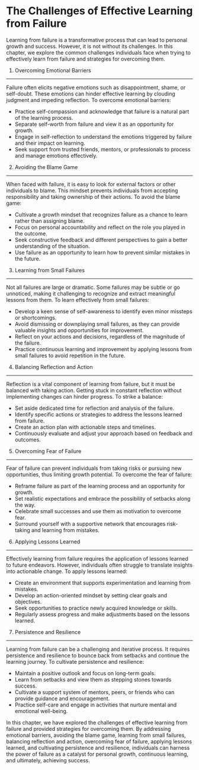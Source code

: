 The Challenges of Effective Learning from Failure
==========================================================

Learning from failure is a transformative process that can lead to personal growth and success. However, it is not without its challenges. In this chapter, we explore the common challenges individuals face when trying to effectively learn from failure and strategies for overcoming them.

1. Overcoming Emotional Barriers
--------------------------------

Failure often elicits negative emotions such as disappointment, shame, or self-doubt. These emotions can hinder effective learning by clouding judgment and impeding reflection. To overcome emotional barriers:

* Practice self-compassion and acknowledge that failure is a natural part of the learning process.
* Separate self-worth from failure and view it as an opportunity for growth.
* Engage in self-reflection to understand the emotions triggered by failure and their impact on learning.
* Seek support from trusted friends, mentors, or professionals to process and manage emotions effectively.

2. Avoiding the Blame Game
--------------------------

When faced with failure, it is easy to look for external factors or other individuals to blame. This mindset prevents individuals from accepting responsibility and taking ownership of their actions. To avoid the blame game:

* Cultivate a growth mindset that recognizes failure as a chance to learn rather than assigning blame.
* Focus on personal accountability and reflect on the role you played in the outcome.
* Seek constructive feedback and different perspectives to gain a better understanding of the situation.
* Use failure as an opportunity to learn how to prevent similar mistakes in the future.

3. Learning from Small Failures
-------------------------------

Not all failures are large or dramatic. Some failures may be subtle or go unnoticed, making it challenging to recognize and extract meaningful lessons from them. To learn effectively from small failures:

* Develop a keen sense of self-awareness to identify even minor missteps or shortcomings.
* Avoid dismissing or downplaying small failures, as they can provide valuable insights and opportunities for improvement.
* Reflect on your actions and decisions, regardless of the magnitude of the failure.
* Practice continuous learning and improvement by applying lessons from small failures to avoid repetition in the future.

4. Balancing Reflection and Action
----------------------------------

Reflection is a vital component of learning from failure, but it must be balanced with taking action. Getting stuck in constant reflection without implementing changes can hinder progress. To strike a balance:

* Set aside dedicated time for reflection and analysis of the failure.
* Identify specific actions or strategies to address the lessons learned from failure.
* Create an action plan with actionable steps and timelines.
* Continuously evaluate and adjust your approach based on feedback and outcomes.

5. Overcoming Fear of Failure
-----------------------------

Fear of failure can prevent individuals from taking risks or pursuing new opportunities, thus limiting growth potential. To overcome the fear of failure:

* Reframe failure as part of the learning process and an opportunity for growth.
* Set realistic expectations and embrace the possibility of setbacks along the way.
* Celebrate small successes and use them as motivation to overcome fear.
* Surround yourself with a supportive network that encourages risk-taking and learning from mistakes.

6. Applying Lessons Learned
---------------------------

Effectively learning from failure requires the application of lessons learned to future endeavors. However, individuals often struggle to translate insights into actionable change. To apply lessons learned:

* Create an environment that supports experimentation and learning from mistakes.
* Develop an action-oriented mindset by setting clear goals and objectives.
* Seek opportunities to practice newly acquired knowledge or skills.
* Regularly assess progress and make adjustments based on the lessons learned.

7. Persistence and Resilience
-----------------------------

Learning from failure can be a challenging and iterative process. It requires persistence and resilience to bounce back from setbacks and continue the learning journey. To cultivate persistence and resilience:

* Maintain a positive outlook and focus on long-term goals.
* Learn from setbacks and view them as stepping stones towards success.
* Cultivate a support system of mentors, peers, or friends who can provide guidance and encouragement.
* Practice self-care and engage in activities that nurture mental and emotional well-being.

In this chapter, we have explored the challenges of effective learning from failure and provided strategies for overcoming them. By addressing emotional barriers, avoiding the blame game, learning from small failures, balancing reflection and action, overcoming fear of failure, applying lessons learned, and cultivating persistence and resilience, individuals can harness the power of failure as a catalyst for personal growth, continuous learning, and ultimately, achieving success.

